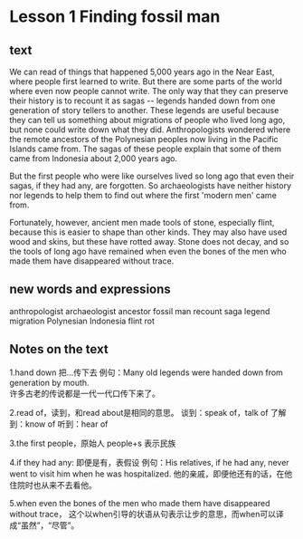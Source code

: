 # Lesson 1 Finding fossil man
## text
We can read of things that happened 5,000 years ago in the Near East, where people first learned to write. But there are some parts of the world where even now people cannot write. The only way that they can preserve their history is to recount it as sagas -- legends handed down from one generation of story tellers to another. These legends are useful because they can tell us something about migrations of people who lived long ago, but none could write down what they did. Anthropologists wondered where the remote ancestors of the Polynesian peoples now living in the Pacific Islands came from. The sagas of these people explain that some of them came from Indonesia about 2,000 years ago.

But the first people who were like ourselves lived so long ago that even their sagas, if they had any, are forgotten. So archaeologists have neither history nor legends to help them to find out where the first 'modern men' came from.

Fortunately, however, ancient men made tools of stone, especially flint, because this is easier to shape than other kinds. They may also have used wood and skins, but these have rotted away. Stone does not decay, and so the tools of long ago have remained when even the bones of the men who made them have disappeared without trace.

## new words and expressions
anthropologist
archaeologist
ancestor
fossil man
recount
saga
legend
migration
Polynesian
Indonesia
flint
rot

## Notes on the text
1.hand down 把...传下去
例句：Many old legends were handed down from generation by mouth.  
许多古老的传说都是一代一代口传下来了。

2.read of，读到，和read about是相同的意思。
谈到：speak of，talk of
了解到：know of
听到：hear of

3.the first people，原始人
people+s 表示民族

4.if they had any: 即便是有，表假设
例句：His relatives, if he had any, never went to visit him when he was hospitalized.
他的亲戚，即便他还有的话，在他住院时也从来不去看他。

5.when even the bones of the men who made them have disappeared without trace，
这个以when引导的状语从句表示让步的意思，而when可以译成“虽然”，“尽管”。
